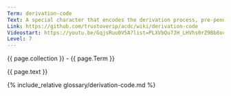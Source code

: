 ```yaml
---
Term: derivation-code
Text: A special character that encodes the derivation process, pre-pended to the identifier
Link: https://github.com/trustoverip/acdc/wiki/derivation-code
Videostart: https://youtu.be/GqjsRuu0V5A?list=PLXVbQu7JH_LHVhs0rZ9Bb8ocyKlPljkaG&t=16m53s
Level: 7
---
```


{{ page.collection }} - {{ page.Term }}

   {{ page.text }}

{% include_relative glossary/derivation-code.md %}
